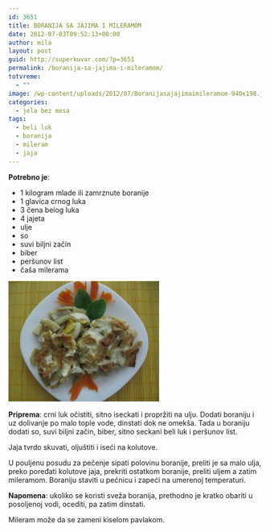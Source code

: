 ```yaml
---
id: 3651
title: BORANIJA SA JAJIMA I MILERAMOM
date: 2012-07-03T09:52:13+00:00
author: mila
layout: post
guid: http://superkuvar.com/?p=3651
permalink: /boranija-sa-jajima-i-mileramom/
totvreme:
  - ""
image: /wp-content/uploads/2012/07/Boranijasajajimaimileramom-940x198.jpg
categories:
  - jela bez mesa
tags:
  - beli luk
  - boranija
  - mileram
  - jaja
---
```

**Potrebno je**:

  * 1 kilogram mlade ili zamrznute boranije
  * 1 glavica crnog luka
  * 3 čena belog luka
  * 4 jajeta
  * ulje
  * so
  * suvi biljni začin
  * biber
  * peršunov list
  * čaša milerama

<img class="alignnone size-medium wp-image-3652" title="Boranijasajajimaimileramom" src="/wp-content/uploads/2012/07/Boranijasajajimaimileramom-e1341308885285-300x239.jpg" alt="" width="300" height="239" /> 

**Priprema**: crni luk očistiti, sitno iseckati i propržiti na ulju. Dodati boraniju i uz dolivanje po malo tople vode, dinstati dok ne omekša. Tada u boraniju dodati so, suvi biljni začin, biber, sitno seckani beli luk i peršunov list.

Jaja tvrdo skuvati, oljuštiti i iseći na kolutove.

U pouljenu posudu za pečenje sipati polovinu boranije, preliti je sa malo ulja, preko poređati kolutove jaja, prekriti ostatkom boranije, preliti uljem a zatim mileramom. Boraniju staviti u pećnicu i zapeći na umerenoj temperaturi.

**Napomena**:   ukoliko se koristi sveža boranija, prethodno je kratko obariti u posoljenoj vodi, ocediti, pa zatim dinstati.

Mileram može da se zameni kiselom pavlakom.